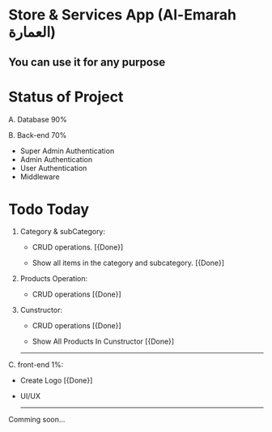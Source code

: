 # Store & Services App (Al-Emarah العمارة)

## You can use it for any purpose

# Status of Project

A. Database 90%

B. Back-end 70%

- Super Admin Authentication
- Admin Authentication
- User Authentication
- Middleware

# Todo Today

1. Category & subCategory:

   - CRUD operations. [{Done}]

   - Show all items in the category and subcategory. [{Done}]

2. Products Operation:

   - CRUD operations [{Done}]

3. Cunstructor:

   - CRUD operations [{Done}]

   - Show All Products In Cunstructor [{Done}]

   ***

C. front-end 1%:

- Create Logo [{Done}]

- UI/UX

  ***

Comming soon...

